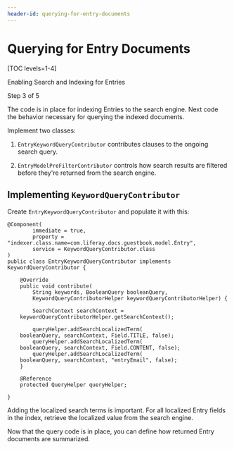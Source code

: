 ```yaml
---
header-id: querying-for-entry-documents
---
```


# Querying for Entry Documents

[TOC levels=1-4]

<div class="learn-path-step row">
    <p id="stepTitle">Enabling Search and Indexing for Entries</p><p>Step 3 of 5</p>
</div>

The code is in place for indexing Entries to the search engine. Next code the
behavior necessary for querying the indexed documents.

Implement two classes:

1.  `EntryKeywordQueryContributor` contributes clauses to the ongoing search
    query.

2.  `EntryModelPreFilterContributor` controls how search results are filtered
    before they're returned from the search engine.

## Implementing `KeywordQueryContributor`

Create `EntryKeywordQueryContributor` and populate it with this:

    @Component(
            immediate = true,
            property = "indexer.class.name=com.liferay.docs.guestbook.model.Entry",
            service = KeywordQueryContributor.class
    )
    public class EntryKeywordQueryContributor implements KeywordQueryContributor {

        @Override
        public void contribute(
            String keywords, BooleanQuery booleanQuery,
            KeywordQueryContributorHelper keywordQueryContributorHelper) {

            SearchContext searchContext =
        keywordQueryContributorHelper.getSearchContext();

            queryHelper.addSearchLocalizedTerm(
        booleanQuery, searchContext, Field.TITLE, false);
            queryHelper.addSearchLocalizedTerm(
        booleanQuery, searchContext, Field.CONTENT, false);
            queryHelper.addSearchLocalizedTerm(
        booleanQuery, searchContext, "entryEmail", false);
        }

        @Reference
        protected QueryHelper queryHelper;

    }

Adding the localized search terms is important. For all localized Entry fields
in the index, retrieve the localized value from the search engine.

Now that the query code is in place, you can define how returned Entry documents
are summarized. 
